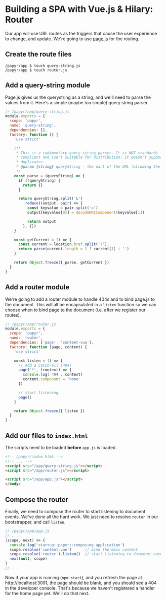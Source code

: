 Building a SPA with Vue.js & Hilary: Router
===========================================
Our app will use URL routes as the triggers that cause the user experience to change, and update. We're going to use [page.js](https://visionmedia.github.io/page.js/) for the routing.

## Create the route files

```Shell
/papyr/app $ touch query-string.js
/papyr/app $ touch router.js
```

## Add a query-string module
Page.js gives us the querystring as a string, and we'll need to parse the values from it. Here's a simple (maybe too simple) query string parser.

```JavaScript
// /papyr/app/query-string.js
module.exports = {
  scope: 'papyr',
  name: 'query-string',
  dependencies: [],
  factory: function () {
    'use strict'

    /**
     * This is a rudimentary query string parser. It is NOT standards
     * compliant and isn't suitable for distribution: it doesn't support
     * duplicates.
     * @param {string} queryString - the part of the URL following the question mark, if anything
     */
    const parse = (queryString) => {
      if (!queryString) {
        return {}
      }

      return queryString.split('&')
        .reduce((output, pair) => {
          const keyvalue = pair.split('=')
          output[keyvalue[0]] = decodeURIComponent(keyvalue[1])

          return output
        }, {})
    }

    const getCurrent = () => {
      const current = location.href.split('?');
      return parse(current.length > 1 ? current[1] : '')
    }

    return Object.freeze({ parse, getCurrent })
  }
}
```

## Add a router module
We're going to add a router module to handle 404s and to bind page.js to the document. This will all be encapsulated in a `listen` function so we can choose when to bind page to the document (i.e. after we register our routes).

```JavaScript
// /papyr/app/router.js
module.exports = {
  scope: 'papyr',
  name: 'router',
  dependencies: ['page', 'content-vue'],
  factory: function (page, content) {
    'use strict'

    const listen = () => {
      // Add a catch-all (404)
      page('*', (context) => {
        console.log(`404`, context)
        content.component = 'home'
      })

      // start listening
      page()
    }

    return Object.freeze({ listen })
  }
}
```

## Add our files to `index.html`
The scripts need to be loaded **before** `app.js` is loaded.

```HTML
<!-- /papyr/index.html -->
<!-- ... -->
<script src="/app/query-string.js"></script>
<script src="/app/router.js"></script>

<script src="/app/app.js"></script>
</body>
```

## Compose the router
Finally, we need to compose the router to start listening to document events. We've done all the hard work. We just need to resolve `router` in our bootstrapper, and call `listen`.

```JavaScript
// /papyr/app/app.js
// ...
(scope, next) => {
  console.log('startup::papyr::composing application')
  scope.resolve('content-vue')      // bind the main content
  scope.resolve('router').listen()  // start listening to document events
  next(null, scope)
}
// ...
```

Now if your app is running (`npm start`), and you refresh the page at http://localhost:3001, the page should be blank, and you should see a 404 in the developer console. That's because we haven't registered a handler for the home page yet. We'll do that next.

